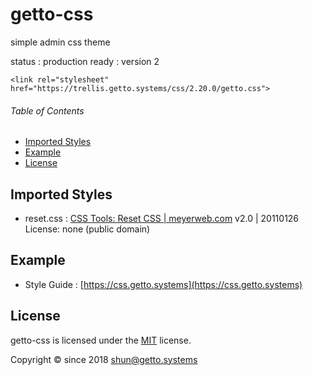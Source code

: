 # getto-css

simple admin css theme

status : production ready : version 2

```
<link rel="stylesheet" href="https://trellis.getto.systems/css/2.20.0/getto.css">
```


###### Table of Contents

- [Imported Styles](#Imported-Styles)
- [Example](#Example)
- [License](#License)

<a id="Imported-Styles"></a>
## Imported Styles

- reset.css : [CSS Tools: Reset CSS | meyerweb.com](http://meyerweb.com/eric/tools/css/reset/) v2.0 | 20110126 License: none (public domain)


<a id="Example"></a>
## Example

* Style Guide : [https://css.getto.systems](https://css.getto.systems)


<a id="License"></a>
## License

getto-css is licensed under the [MIT](LICENSE) license.

Copyright &copy; since 2018 shun@getto.systems
